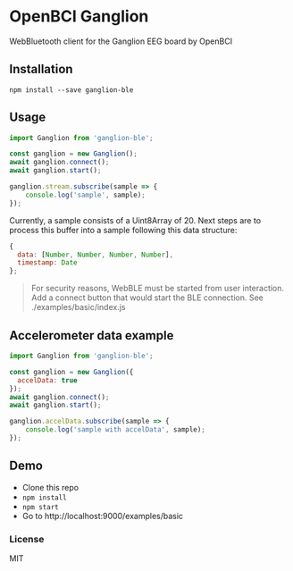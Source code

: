 # OpenBCI Ganglion

WebBluetooth client for the Ganglion EEG board by OpenBCI

## Installation

`npm install --save ganglion-ble`

## Usage

``` js
import Ganglion from 'ganglion-ble';

const ganglion = new Ganglion();
await ganglion.connect();
await ganglion.start();

ganglion.stream.subscribe(sample => {
    console.log('sample', sample);
});
```

Currently, a sample consists of a Uint8Array of 20. Next steps are to process this buffer into a sample following this data structure:

``` js
{
  data: [Number, Number, Number, Number],
  timestamp: Date
};
```

> For security reasons, WebBLE must be started from user interaction. Add a connect button that would start the BLE connection. See ./examples/basic/index.js

## Accelerometer data example

``` js
import Ganglion from 'ganglion-ble';

const ganglion = new Ganglion({
  accelData: true
});
await ganglion.connect();
await ganglion.start();

ganglion.accelData.subscribe(sample => {
    console.log('sample with accelData', sample);
});
```

## Demo

* Clone this repo
* `npm install`
* `npm start`
* Go to http://localhost:9000/examples/basic

### License

MIT
